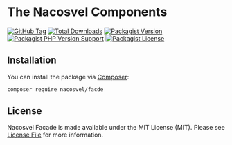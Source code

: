 # The Nacosvel Components

[![GitHub Tag](https://img.shields.io/github/v/tag/nacosvel/facde)](https://github.com/nacosvel/facde/tags)
[![Total Downloads](https://img.shields.io/packagist/dt/nacosvel/facde?style=flat-square)](https://packagist.org/packages/nacosvel/facde)
[![Packagist Version](https://img.shields.io/packagist/v/nacosvel/facde)](https://packagist.org/packages/nacosvel/facde)
[![Packagist PHP Version Support](https://img.shields.io/packagist/php-v/nacosvel/facde)](https://github.com/nacosvel/facde)
[![Packagist License](https://img.shields.io/github/license/nacosvel/facde)](https://github.com/nacosvel/facde)

## Installation

You can install the package via [Composer](https://getcomposer.org/):

```bash
composer require nacosvel/facde
```

## License

Nacosvel Facade is made available under the MIT License (MIT). Please see [License File](LICENSE) for more information.

